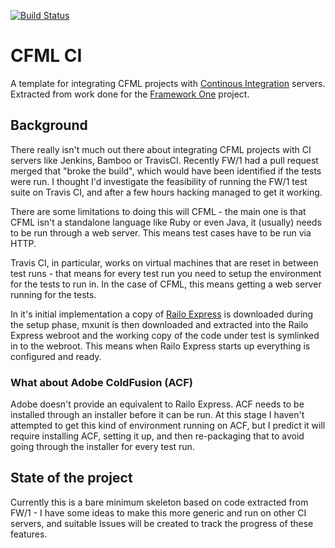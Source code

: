 [![Build Status](https://travis-ci.org/marcins/cfml-ci.png?branch=master)](https://travis-ci.org/marcins/cfml-ci)
# CFML CI

A template for integrating CFML projects with [Continous Integration](http://en.wikipedia.org/wiki/Continuous_integration) servers.  Extracted from work done for the [Framework One](https://github.com/framework-one/fw1) project.

## Background

There really isn't much out there about integrating CFML projects with CI servers like Jenkins, Bamboo or TravisCI.  Recently FW/1 had a pull request merged that "broke the build", which would have been identified if the tests were run. I thought I'd investigate the feasibility of running the FW/1 test suite on Travis CI, and after a few hours hacking managed to get it working.

There are some limitations to doing this will CFML - the main one is that CFML isn't a standalone language like Ruby or even Java, it (usually) needs to be run through a web server. This means test cases have to be run via HTTP.

Travis CI, in particular, works on virtual machines that are reset in between test runs - that means for every test run you need to setup the environment for the tests to run in. In the case of CFML, this means getting a web server running for the tests.

In it's initial implementation a copy of [Railo Express](http://www.getrailo.org/index.cfm/download/) is downloaded during the setup phase, mxunit is then downloaded and extracted into the Railo Express webroot and the working copy of the code under test is symlinked in to the webroot. This means when Railo Express starts up everything is configured and ready.

### What about Adobe ColdFusion (ACF)

Adobe doesn't provide an equivalent to Railo Express. ACF needs to be installed through an installer before it can be run.  At this stage I haven't attempted to get this kind of environment running on ACF, but I predict it will require installing ACF, setting it up, and then re-packaging that to avoid going through the installer for every test run.

## State of the project

Currently this is a bare minimum skeleton based on code extracted from FW/1 - I have some ideas to make this more generic and run on other CI servers, and suitable Issues will be created to track the progress of these features.